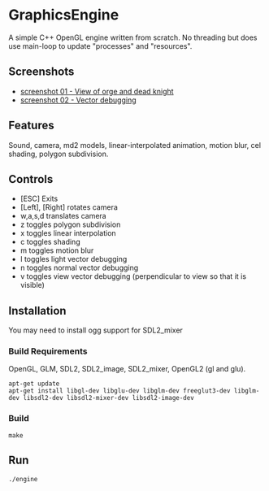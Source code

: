 # GraphicsEngine

A simple C++ OpenGL engine written from scratch. No threading but does use main-loop to update "processes" and "resources".

## Screenshots

* [screenshot 01 - View of orge and dead knight](screenshot_01.png)
* [screenshot 02 - Vector debugging](screenshot_02.png)

## Features

Sound, camera, md2 models, linear-interpolated animation, motion blur, cel shading, polygon subdivision.

## Controls

* [ESC] Exits
* [Left], [Right] rotates camera
* w,a,s,d translates camera
* z toggles polygon subdivision
* x toggles linear interpolation
* c toggles shading
* m toggles motion blur
* l toggles light vector debugging
* n toggles normal vector debugging
* v toggles view vector debugging (perpendicular to view so that it is visible)

## Installation

You may need to install ogg support for SDL2_mixer

### Build Requirements

OpenGL, GLM, SDL2, SDL2_image, SDL2_mixer, OpenGL2 (gl and glu).

```{r, engine='bash', count_lines}
apt-get update
apt-get install libgl-dev libglu-dev libglm-dev freeglut3-dev libglm-dev libsdl2-dev libsdl2-mixer-dev libsdl2-image-dev
```

### Build
```{r, engine='bash', count_lines}
make
```

## Run
```{r, engine='bash', count_lines}
./engine
```
